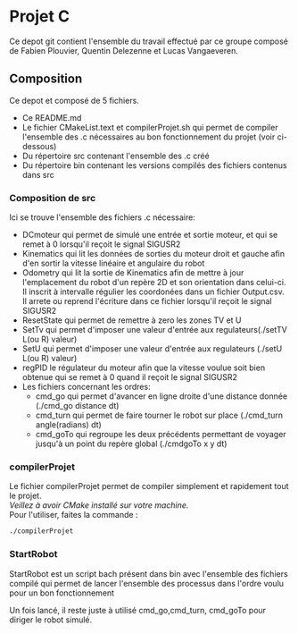  # Projet C
 
 Ce depot git contient l'ensemble du travail effectué par ce groupe composé de Fabien Plouvier, Quentin Delezenne et Lucas Vangaeveren.
 
  ## Composition
  
  Ce depot et composé de 5 fichiers.
  
  - Ce README.md
  - Le fichier CMakeList.text et compilerProjet.sh qui permet de compiler l'ensemble des .c nécessaires au bon fonctionnement du projet (voir ci-dessous)
  - Du répertoire src contenant l'ensemble des .c créé
  - Du répertoire bin contenant les versions compilés des fichiers contenus dans src
    
 ### Composition de src
 
  Ici se trouve l'ensemble des fichiers .c nécessaire:
  - DCmoteur qui permet de simulé une entrée et sortie moteur, et qui se remet à 0 lorsqu'il reçoit le signal SIGUSR2
  - Kinematics qui lit les données de sorties du moteur droit et gauche afin d'en sortir la vitesse linéaire et angulaire du robot
  - Odometry qui lit la sortie de Kinematics afin de mettre à jour l'emplacement du robot d'un repère 2D et son orientation dans celui-ci. Il inscrit à intervalle
  régulier les coordonées dans un fichier Output.csv. Il arrete ou reprend l'écriture dans ce fichier lorsqu'il reçoit le signal SIGUSR2
  - ResetState qui permet de remettre à zero les zones TV et U
  - SetTv qui permet d'imposer une valeur d'entrée aux regulateurs(./setTV L(ou R) valeur)
  - SetU qui permet d'imposer une valeur d'entrée aux regulateurs (./setU L(ou R) valeur)
  - regPID le régulateur du moteur afin que la vitesse voulue soit bien obtenue qui se remet à 0 quand il reçoit le signal SIGUSR2
  - Les fichiers concernant les ordres:
    - cmd_go qui permet d'avancer en ligne droite d'une distance donnée (./cmd_go distance dt)
    - cmd_turn qui permet de faire tourner le robot sur place (./cmd_turn angle(radians) dt)
    - cmd_goTo qui regroupe les deux précédents permettant de voyager jusqu'à un point du repère global (./cmdgoTo x y dt)

  
  ### compilerProjet
  Le fichier compilerProjet permet de compiler simplement et rapidement tout le projet.   
  *Veillez à avoir CMake installé sur votre machine.*   
  Pour l'utiliser, faites la commande :
  ```bash
  ./compilerProjet
  ```



  ### StartRobot
  StartRobot est un script bach présent dans bin avec l'ensemble des fichiers compilé qui permet de lancer l'ensemble des processus dans l'ordre voulu pour un bon fonctionnement
  
  Un fois lancé, il reste juste à utilisé cmd_go,cmd_turn, cmd_goTo pour diriger le robot simulé.

